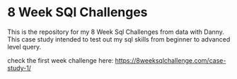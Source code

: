 # 8 Week SQl Challenges
This is the repository for my 8 Week Sql Challenges from data with Danny. This case study intended to test out my sql skills from beginner to advanced level query.

check the first week challenge here: https://8weeksqlchallenge.com/case-study-1/

